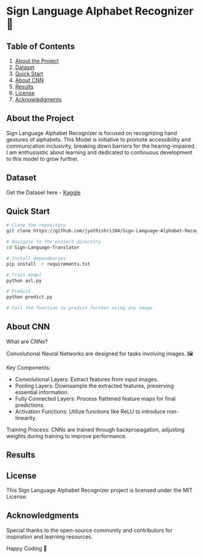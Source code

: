 # Sign Language Alphabet Recognizer 🤟

## Table of Contents
1. [About the Project](#about-the-project)
2. [Dataset](#Dataset)
3. [Quick Start](#quick-start)
4. [About CNN](#about-cnn)
5. [Results](#results)
6. [License](#license)
7. [Acknowledgments](#acknowledgments)

## About the Project

Sign Language Alphabet Recognizer is focused on recognizing hand gestures of alphabets. This Model is initiative to promote accessibility and communication inclusivity, breaking down barriers for the hearing-impaired. I am enthusiastic about learning and dedicated to continuous development to this model to grow further.

## Dataset

Get the Dataset here - [Kaggle](https://www.kaggle.com/datasets/ayuraj/american-sign-language-dataset)
  

## Quick Start

```bash
# Clone the repository
git clone https://github.com/jyothishri184/Sign-Language-Alphabet-Recognizer.git

# Navigate to the project directory
cd Sign-Language-Translator

# Install dependencies
pip install -r requirements.txt

# Train model
python asl.py

# Predict
python predict.py

# Call the function to predict further using any image 
```

## About CNN 

What are CNNs?

Convolutional Neural Networks are designed for tasks involving images. 🖼️

Key Components:

- Convolutional Layers: Extract features from input images.
- Pooling Layers: Downsample the extracted features, preserving essential information.
- Fully Connected Layers: Process flattened feature maps for final predictions.
- Activation Functions: Utilize functions like ReLU to introduce non-linearity.

Training Process:
CNNs are trained through backpropagation, adjusting weights during training to improve performance.

## Results


## License
This Sign Language Alphabet Recognizer project is licensed under the MIT License.

## Acknowledgments

Special thanks to the open-source community and contributors for inspiration and learning resources.

Happy Coding 🚀
